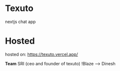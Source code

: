 # Texuto
nextjs chat app

# Hosted 
hosted on: https://texuto.vercel.app/

**Team**
SRI (ceo and founder of texuto)
!Blaze --> Dinesh 
